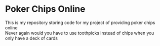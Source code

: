 # Poker Chips Online

This is my repository storing code for my project of providing poker chips online  
Never again would you have to use toothpicks instead of chips when you only have a deck of cards